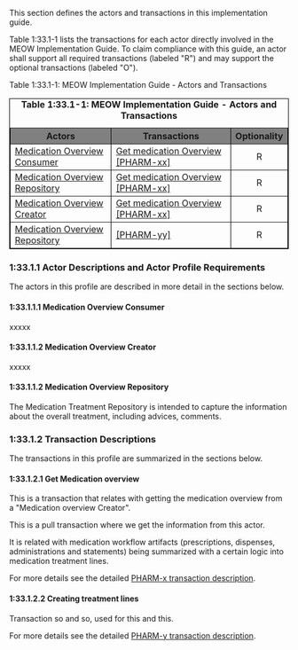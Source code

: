This section defines the actors and transactions in this implementation guide.

Table 1:33.1-1 lists the transactions for each actor directly involved in the MEOW Implementation Guide. To claim compliance with this guide, an actor shall support all required transactions (labeled "R") and may support the optional transactions (labeled "O").

Table 1:33.1-1: MEOW Implementation Guide - Actors and Transactions


<table border="1" borderspacing="0" style='border: 1px solid black; border-collapse: collapse'>
<caption>
<b>
Table 1:33.1-1: MEOW Implementation Guide - Actors and Transactions
</b>
</caption>
<thead>
<tr class="odd" style='background: gray;'>
<th>Actors</th>
<th>Transactions</th>
<th>Optionality</th>
</tr>
</thead>
<tbody>
                
<tr class="even">               
<td rowspan="1"><a href="actors-transactions.html#133111-medication-overview-consumer">Medication Overview Consumer</a></td>               
<td><a href='PHARM-x.html'>Get medication Overview [PHARM-xx]</a></td>
<td align='center'>R</td></tr>

<tr class="odd">           
<td rowspan="1"><a href="actors-transactions.html#133112-medication-overview-repository">Medication Overview Repository</a></td>            
<td><a href='PHARM-x.html'>Get medication Overview [PHARM-xx]</a></td>
<td align='center'>R</td></tr>    


<tr class="even">           
<td rowspan="1"><a href="actors-transactions.html#133112-medication-overview-creator">Medication Overview Creator</a></td>            
<td><a href='PHARM-x.html'>Get medication Overview [PHARM-xx]</a></td>
<td align='center'>R</td></tr>    

<tr class="odd">           
<td rowspan="1"><a href="actors-transactions.html#133112-medication-overview-repository">Medication Overview Repository</a></td>            
<td><a href='PHARM-y.html'> [PHARM-yy]</a></td>
<td align='center'>R</td></tr>    


</tbody>
</table>

       

### 1:33.1.1 Actor Descriptions and Actor Profile Requirements
The actors in this profile are described in more detail in the sections below.


#### 1:33.1.1.1 Medication Overview Consumer
xxxxx

#### 1:33.1.1.2 Medication Overview Creator
xxxxx

#### 1:33.1.1.2 Medication Overview Repository

The Medication Treatment Repository is intended to capture the information about the overall treatment, including advices, comments. 


### 1:33.1.2 Transaction Descriptions
The transactions in this profile are summarized in the sections below.

#### 1:33.1.2.1 Get Medication overview

This is a transaction that relates with getting the medication overview from a "Medication overview Creator".

This is a pull transaction where we get the information from this actor.

It is related with medication workflow artifacts (prescriptions, dispenses, administrations and statements) being summarized with a certain logic into medication treatment lines.


For more details see the detailed [PHARM-x transaction description](PHARM-x.html).

#### 1:33.1.2.2 Creating treatment lines

Transaction so and so, used for this and this.

For more details see the detailed [PHARM-y transaction description](PHARM-y.html).
